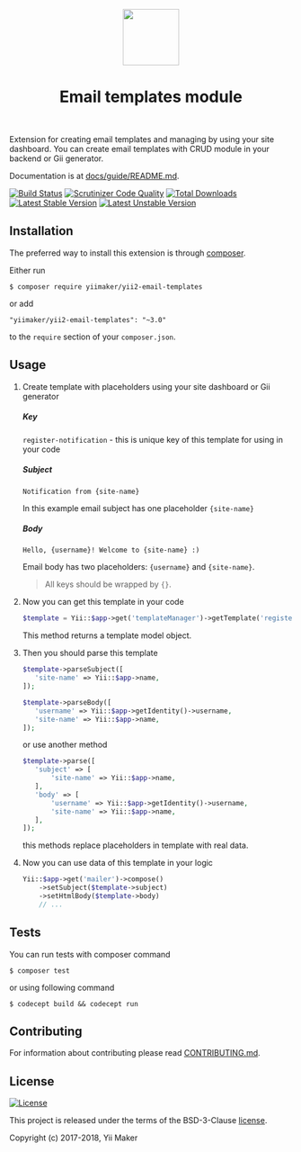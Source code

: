 <p align="center">
    <a href="https://github.com/yiimaker" target="_blank">
        <img src="https://avatars1.githubusercontent.com/u/24204902" height="100px">
    </a>
    <h1 align="center">Email templates module</h1>
    <br>
</p>

Extension for creating email templates and managing by using your site dashboard.
You can create email templates with CRUD module in your backend or Gii generator.

Documentation is at [docs/guide/README.md](docs/guide/README.md).

[![Build Status](https://travis-ci.org/yiimaker/yii2-email-templates.svg?branch=master)](https://travis-ci.org/yiimaker/yii2-email-templates)
[![Scrutinizer Code Quality](https://scrutinizer-ci.com/g/yiimaker/yii2-email-templates/badges/quality-score.png?b=master)](https://scrutinizer-ci.com/g/yiimaker/yii2-email-templates/?branch=master)
[![Total Downloads](https://poser.pugx.org/yiimaker/yii2-email-templates/downloads)](https://packagist.org/packages/yiimaker/yii2-email-templates)
[![Latest Stable Version](https://poser.pugx.org/yiimaker/yii2-email-templates/v/stable)](CHANGELOG.md)
[![Latest Unstable Version](https://poser.pugx.org/yiimaker/yii2-email-templates/v/unstable)](CHANGELOG.md)

Installation
------------

The preferred way to install this extension is through [composer](http://getcomposer.org/download/).

Either run

```
$ composer require yiimaker/yii2-email-templates
```

or add

```
"yiimaker/yii2-email-templates": "~3.0"
```

to the `require` section of your `composer.json`.

Usage
-----

1. Create template with placeholders using your site dashboard or Gii generator

    ##### Key
    
    `register-notification` - this is unique key of this template for using in your code

    ##### Subject
    
    `Notification from {site-name}`
    
    In this example email subject has one placeholder `{site-name}`
    
    ##### Body
    
    `Hello, {username}! Welcome to {site-name} :)`
    
    Email body has two placeholders: `{username}` and `{site-name}`.
    
    > All keys should be wrapped by `{}`.
    
2. Now you can get this template in your code

    ```php
    $template = Yii::$app->get('templateManager')->getTemplate('register-notification');
    ```
    
    This method returns a template model object.
    
3. Then you should parse this template

    ```php
    $template->parseSubject([
       'site-name' => Yii::$app->name,
    ]);
 
    $template->parseBody([
       'username' => Yii::$app->getIdentity()->username,
       'site-name' => Yii::$app->name,
    ]);
    ```
    
    or use another method
    
    ```php
    $template->parse([
       'subject' => [
           'site-name' => Yii::$app->name,
       ],
       'body' => [
           'username' => Yii::$app->getIdentity()->username,
           'site-name' => Yii::$app->name,
       ],
    ]);
    ```
    
    this methods replace placeholders in template with real data.
    
4. Now you can use data of this template in your logic

    ```php
    Yii::$app->get('mailer')->compose()
        ->setSubject($template->subject)
        ->setHtmlBody($template->body)
        // ...
    ```

Tests
-----
You can run tests with composer command

```
$ composer test
```

or using following command

```
$ codecept build && codecept run
```

Contributing
------------
For information about contributing please read [CONTRIBUTING.md](CONTRIBUTING.md).

License
-------
[![License](https://poser.pugx.org/yiimaker/yii2-email-templates/license)](LICENSE)

This project is released under the terms of the BSD-3-Clause [license](LICENSE).

Copyright (c) 2017-2018, Yii Maker

